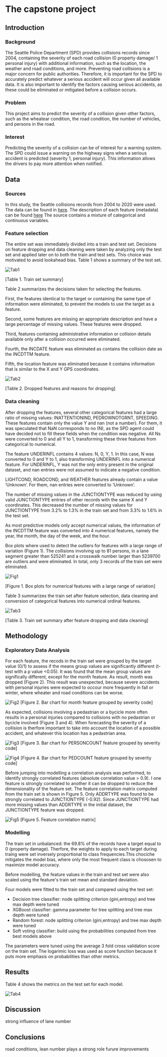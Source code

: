 # The capstone project

## Introduction 
### Background
The Seattle Police Department (SPD) provides collisions records since 2004, containing the severity of each road collision (0 property damage/ 1 personal injury) with additional information, such as the location, the weather and road conditions, and more. 
Preventing road collisions is a major concern for public authorities. Therefore, it is important for the SPD to accurately predict whatever a serious accident will occur given all available data. It is also important to identify the factors causing serious accidents, as these could be eliminated or mitigated before a collision occurs.

### Problem
This project aims to predict the severity of a collision given other factors, such as the wheatear condition, the road condition, the number of vehicles, and persons in the road.

### Interest
Predicting the severity of a collision can be of interest for a warning system. The SPD could issue a warning on the highway signs when a serious accident is predicted (severity 1, personal injury). This information allows the drivers to pay more attention when notified. 

## Data
### Sources
In this study, the Seattle collisions records from 2004 to 2020 were used. The data can be found in [here](https://data-seattlecitygis.opendata.arcgis.com/). The description of each feature (metadata) can be found [here](https://www.seattle.gov/Documents/Departments/SDOT/GIS/Collisions_OD.pdf)
The source contains a mixture of categorical and continuous variables.

### Feature selection
The entire set was immediately divided into a train and test set. Decisions on feature dropping and data cleaning were taken by analyzing only the test set and applied later on to both the train and test sets. This choice was motivated to avoid lookahead bias. Table 1 shows a summary of the test set.

![Tab1](figures/Fig1.jpg)

[Table 1. Train set summary]

Table 2 summarizes the decisions taken for selecting the features.

First, the features identical to the target or containing the same type of information were eliminated, to prevent the models to use the target as a feature.

Second, some features are missing an appropriate description and have a large percentage of missing values. These features were dropped.

Third, features containing administrative information or collision details available only after a collision occurred were eliminated. 

Fourth, the INCDATE feature was eliminated as contains the collision date as the INCDTTM feature. 

Fifth, the location feature was eliminated because it contains information that is similar to the X and Y GPS coordinates.

![Tab2](figures/Fig2.jpg)

[Table 2. Dropped features and reasons for dropping]

### Data cleaning

After dropping the features, several other categorical features had a large ratio of missing values: INATTENTIONIND, PEDROWNOTGRNT, SPEEDING. These features contain only the value Y and nan (not a number). For them, it was speculated that NaN corresponds to no (N), as the SPD agent could have decided not to fill these fields when the condition was negative. All Ns were converted to 0 and all Y to 1, transforming these three features from categorical to numerical. 

The feature UNDERINFL contains 4 values: N, 0, Y, 1. In this case, N was converted to 0 and Y to 1, also transforming UNDERINFL into a numerical feature. For UNDERINFL, Y was not the only entry present in the original dataset, and nan entries were not assumed to indicate a negative condition.

LIGHTCOND, ROADCOND, and WEATHER features already contain a value ‘Unknown’. For them, nan entries were converted to ‘Unknown’.

The number of missing values in the JUNCTIONTYPE was reduced by using valid JUNCTIONTYPE entries of other records with the same X and Y coordinates. This decreased the number of missing values for JUNCTIONTYPE from 3.2% to 1.3% in the train set and from 3.3% to 1.6% in the test set.

As most predictive models only accept numerical values, the information of the INCDTTM feature was converted into 4 numerical features, namely the year, the month, the day of the week, and the hour. 

Box plots where used to detect the outliers for features with a large range of variation (Figure 1). The collisions involving up to 81 persons, in a lane segment greater than 525241 and a crosswalk number larger than 5239700 are outliers and were eliminated. In total, only 3 records of the train set were eliminated.

![Fig1](figures/Fig3.jpg)

[Figure 1. Box plots for numerical features with a large range of variation]


Table 3 summarizes the train set after feature selection, data cleaning and conversion of categorical features into numerical ordinal features. 

![Tab3](figures/Fig4.jpg)
 
 [Table 3. Train set summary after feature dropping and data cleaning]

 ## Methodology

 ### Exploratory Data Analysis

For each feature, the recods in the train set were grouped by the target value (0/1) to assess if the means group values are significantly different (t-test with a p value <0.05). It was found that the mean group values are significally different, except for the month feature. As result, month was dropped (Figure 2). This result was unexpected, because severe accidents with personal injuries were expected to occour more frequently in fall or winter, where wheater and road conditions can be worse.

![Fig2](figures/Fig5.jpg)
 [Figure 2. Bar chart for month feature grouped by severity code]

As expected, collisions involving a pedastrian or a bycicle more often results in a personal injuries compared to collisions with no pedastrian or bycicle involved (Figure 3 and 4). When forecasting the severity of a collision is therfore important to take into account the location of a possible accident, and whatever this location has a pedastrian area.


![Fig3](figures/Fig6.jpg)
[Figure 3. Bar chart for PERSONCOUNT feature grouped by severity code]

![Fig4](figures/Fig7.jpg)
[Figure 4. Bar chart for PEDCOUNT feature grouped by severity code]

Before jumping into modelling a correlation analysis was performed, to identify strongly correlated features (absolute correlation value > 0.9). I one feature is strongly correlated to another it can be dropped to reduce the dimensionality of the feature set. 
The feature correlation matrix computed from the train set is shown in Figure 5. Only ADDRTYPE was found to be strongly correlated to JUNCTIONTYPE (-0.92). Since JUNCTIONTYPE had more missing values than ADDRTYPE in the initial dataset, the JUNCTIONTYPE feature was dropped.

![Fig5](figures/Fig8.jpg)
[Figure 5. Feature correlation matrix]

 ### Modelling

The train set in unbalanced: the 69.8% of the records have a target equal to 0 (property damage). Therfore, the weights to apply to each target during traing were set inversely proportional to class frequencies.This chociche mitigates the model bias, where only the most frequent class is chososen to maximize model accuracy.

Before modelling, the feature values in the train and test set were also scaled using the feature's train set mean and standard deviation.

Four models were fitted to the train set and compared using the test set:
* Decision tree classifier: node splitting criterion (gini,entropy) and tree max depth were tuned
* XGBoost classifier: gamma parameter for tree splitting and tree max depth were tuned
* Random forest: node splitting criterion (gini,entropy) and tree max depth were tuned
* Soft voting classifier: build using the probabilities computed from tree best models above

The parameters were tuned using the average 3 fold cross validation score on the train set. The logarimic loss was used as score function because it puts more emphasis on probabilities than other metrics.

 ## Results

Table 4 shows the metrics on the test set for each model.

![Tab4](figures/Fig9.jpg)


 ## Discussion

strong influence of lane number

 ## Conclusions

 road conditions, lean number plays a strong role
 furure improvements


